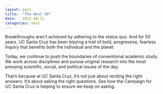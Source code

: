 ```yaml
---
layout: post
title:  "The Next 50"
date:   2012-10-11
categories: next
---
```

Breakthroughs aren’t achieved by adhering to the status quo. And for 50 years, UC Santa Cruz has been blazing a trail of bold, progressive, fearless inquiry that benefits both the individual and the planet.

Today, we continue to push the boundaries of conventional academic study. We
work across disciplines and pursue original research into the most pressing scientific, social, and political issues of the day.

That’s because at UC Santa Cruz, it’s not just about reciting the right answers. It’s about asking the right questions. See how the Campaign for UC Santa Cruz is helping to ensure we keep on asking.